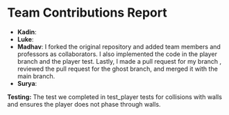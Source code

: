 # Team Contributions Report

- **Kadin**: 
- **Luke**: 
- **Madhav**: I forked the original repository and added team members and professors as collaborators. I also implemented the code in the player branch and the player test. Lastly, I made a pull request for my branch , reviewed the pull request for the ghost branch, and merged it with the main branch.
- **Surya**: 

**Testing:** The test we completed in test_player tests for collisions with walls and ensures the player does not phase through walls.
